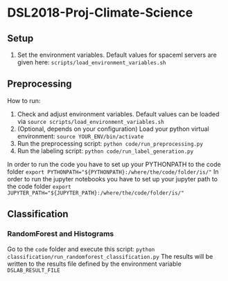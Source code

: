 # DSL2018-Proj-Climate-Science

## Setup
1. Set the environment variables.
Default values for spaceml servers are given here:
`scripts/load_environment_variables.sh`


## Preprocessing

How to run:
1. Check and adjust environment variables. Default values can be loaded via 
`source scripts/load_environment_variables.sh`
2. (Optional, depends on your configuration) Load your python virtual environment:
`source YOUR_ENV/bin/activate`
3. Run the preprocessing script:
`python code/run_preprocessing.py`
4. Run the labeling script:
`python code/run_label_generation.py`

In order to run the code you have to set up your PYTHONPATH to the code folder
```export PYTHONPATH="${PYTHONPATH}:/where/the/code/folder/is/"```
In order to run the jupyter notebooks you have to set up your jupyter path to the code folder
```export JUPYTER_PATH="${JUPYTER_PATH}:/where/the/code/folder/is/"```


## Classification

### RandomForest and Histograms

Go to the `code` folder and execute this script: 
`python classification/run_randomforest_classification.py`
The results will be written to the results file defined by the environment variable `DSLAB_RESULT_FILE`